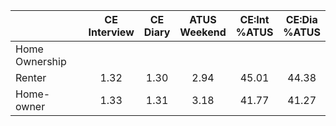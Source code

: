 
|                      | CE<br>Interview |  CE<br>Diary | ATUS<br>Weekend | CE:Int<br>%ATUS | CE:Dia<br>%ATUS |
| -------------------- | :----------: | :----------: | :----------: | :----------: | :----------: |
| Home Ownership       |              |              |              |              |              |
| Renter               |         1.32 |         1.30 |         2.94 |        45.01 |        44.38 |
| Home-owner           |         1.33 |         1.31 |         3.18 |        41.77 |        41.27 |


